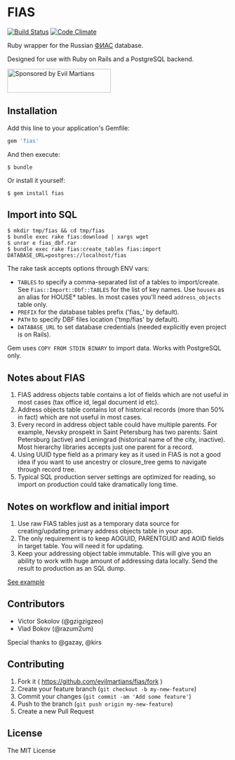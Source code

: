 # FIAS

[![Build Status](https://travis-ci.org/evilmartians/fias.svg)](http://travis-ci.org/evilmartians/fias)
[![Code Climate](https://codeclimate.com/github/evilmartians/fias/badges/gpa.svg)](https://codeclimate.com/github/evilmartians/fias)

Ruby wrapper for the Russian [ФИАС](http://fias.nalog.ru) database.

Designed for use with Ruby on Rails and a PostgreSQL backend.

<a href="https://evilmartians.com/?utm_source=fias-gem">
<img src="https://evilmartians.com/badges/sponsored-by-evil-martians.svg" alt="Sponsored by Evil Martians" width="236" height="54">
</a>

## Installation

Add this line to your application's Gemfile:

```ruby
gem 'fias'
```

And then execute:

    $ bundle

Or install it yourself:

    $ gem install fias

## Import into SQL

    $ mkdir tmp/fias && cd tmp/fias
    $ bundle exec rake fias:download | xargs wget
    $ unrar e fias_dbf.rar
    $ bundle exec rake fias:create_tables fias:import DATABASE_URL=postgres://localhost/fias

The rake task accepts options through ENV vars:

* `TABLES` to specify a comma-separated list of a tables to import/create. See `Fias::Import::Dbf::TABLES` for the list of key names. Use `houses` as an alias for HOUSE* tables. In most cases you'll need `address_objects` table only.
* `PREFIX` for the database tables prefix ('fias_' by default).
* `PATH` to specify DBF files location ('tmp/fias' by default).
* `DATABASE_URL` to set database credentials (needed explicitly even project is on Rails).

Gem uses `COPY FROM STDIN BINARY` to import data. Works with PostgreSQL only.

## Notes about FIAS

1. FIAS address objects table contains a lot of fields which are not useful in most cases (tax office id, legal document id etc).
2. Address objects table contains lot of historical records (more than 50% in fact) which are not useful in most cases.
3. Every record in address object table could have multiple parents. For example, Nevsky prospekt in Saint Petersburg has two parents: Saint Petersburg (active) and Leningrad (historical name of the city, inactive). Most hierarchy libraries accepts just one parent for a record.
4. Using UUID type field as a primary key as it used in FIAS is not a good idea if you want to use ancestry or closure_tree gems to navigate through record tree.
5. Typical SQL production server settings are optimized for reading, so import on production could take dramatically long time.

## Notes on workflow and initial import

1. Use raw FIAS tables just as a temporary data source for creating/updating primary address objects table in your app.
2. The only requirement is to keep AOGUID, PARENTGUID and AOID fields in target table. You will need it for updating.
3. Keep your addressing object table immutable. This will give you an ability to work with huge amount of addressing data locally. Send the result to production as an SQL dump.

[See example](examples/create.rb)

## Contributors

* Victor Sokolov (@gzigzigzeo)
* Vlad Bokov (@razum2um)

Special thanks to @gazay, @kirs

## Contributing

1. Fork it ( https://github.com/evilmartians/fias/fork )
2. Create your feature branch (`git checkout -b my-new-feature`)
3. Commit your changes (`git commit -am 'Add some feature'`)
4. Push to the branch (`git push origin my-new-feature`)
5. Create a new Pull Request


## License

The MIT License
